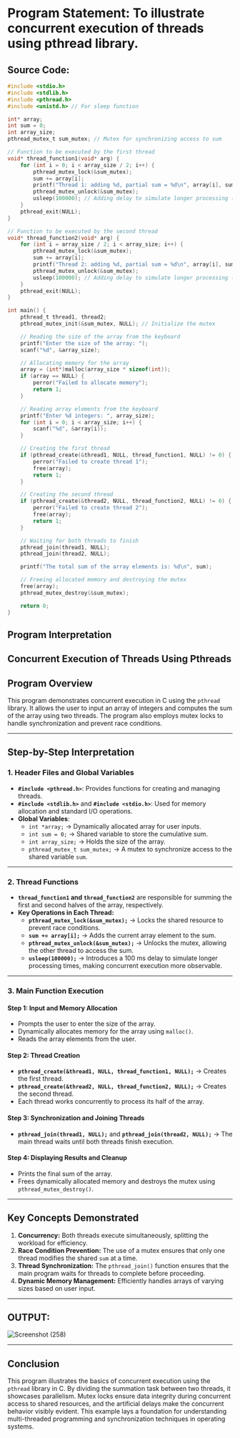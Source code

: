 # Program Statement: To illustrate concurrent execution of threads using pthread library.
## Source Code:
```c
#include <stdio.h>
#include <stdlib.h>
#include <pthread.h>
#include <unistd.h> // For sleep function

int* array;
int sum = 0;
int array_size;
pthread_mutex_t sum_mutex; // Mutex for synchronizing access to sum

// Function to be executed by the first thread
void* thread_function1(void* arg) {
    for (int i = 0; i < array_size / 2; i++) {
        pthread_mutex_lock(&sum_mutex);
        sum += array[i];
        printf("Thread 1: adding %d, partial sum = %d\n", array[i], sum);
        pthread_mutex_unlock(&sum_mutex);
        usleep(100000); // Adding delay to simulate longer processing (100ms)
    }
    pthread_exit(NULL);
}

// Function to be executed by the second thread
void* thread_function2(void* arg) {
    for (int i = array_size / 2; i < array_size; i++) {
        pthread_mutex_lock(&sum_mutex);
        sum += array[i];
        printf("Thread 2: adding %d, partial sum = %d\n", array[i], sum);
        pthread_mutex_unlock(&sum_mutex);
        usleep(100000); // Adding delay to simulate longer processing (100ms)
    }
    pthread_exit(NULL);
}

int main() {
    pthread_t thread1, thread2;
    pthread_mutex_init(&sum_mutex, NULL); // Initialize the mutex

    // Reading the size of the array from the keyboard
    printf("Enter the size of the array: ");
    scanf("%d", &array_size);

    // Allocating memory for the array
    array = (int*)malloc(array_size * sizeof(int));
    if (array == NULL) {
        perror("Failed to allocate memory");
        return 1;
    }

    // Reading array elements from the keyboard
    printf("Enter %d integers: ", array_size);
    for (int i = 0; i < array_size; i++) {
        scanf("%d", &array[i]);
    }

    // Creating the first thread
    if (pthread_create(&thread1, NULL, thread_function1, NULL) != 0) {
        perror("Failed to create thread 1");
        free(array);
        return 1;
    }

    // Creating the second thread
    if (pthread_create(&thread2, NULL, thread_function2, NULL) != 0) {
        perror("Failed to create thread 2");
        free(array);
        return 1;
    }

    // Waiting for both threads to finish
    pthread_join(thread1, NULL);
    pthread_join(thread2, NULL);

    printf("The total sum of the array elements is: %d\n", sum);

    // Freeing allocated memory and destroying the mutex
    free(array);
    pthread_mutex_destroy(&sum_mutex);

    return 0;
}
```
## Program Interpretation

## Concurrent Execution of Threads Using Pthreads

## **Program Overview**
This program demonstrates concurrent execution in C using the `pthread` library. It allows the user to input an array of integers and computes the sum of the array using two threads. The program also employs mutex locks to handle synchronization and prevent race conditions.

---

## **Step-by-Step Interpretation**

### **1. Header Files and Global Variables**
- **`#include <pthread.h>`**: Provides functions for creating and managing threads.
- **`#include <stdlib.h>`** and **`#include <stdio.h>`**: Used for memory allocation and standard I/O operations.
- **Global Variables**:
  - `int *array;` → Dynamically allocated array for user inputs.
  - `int sum = 0;` → Shared variable to store the cumulative sum.
  - `int array_size;` → Holds the size of the array.
  - `pthread_mutex_t sum_mutex;` → A mutex to synchronize access to the shared variable `sum`.

---

### **2. Thread Functions**
- **`thread_function1` and `thread_function2`** are responsible for summing the first and second halves of the array, respectively.
- **Key Operations in Each Thread:**
  - **`pthread_mutex_lock(&sum_mutex);`** → Locks the shared resource to prevent race conditions.
  - **`sum += array[i];`** → Adds the current array element to the sum.
  - **`pthread_mutex_unlock(&sum_mutex);`** → Unlocks the mutex, allowing the other thread to access the sum.
  - **`usleep(100000);`** → Introduces a 100 ms delay to simulate longer processing times, making concurrent execution more observable.

---

### **3. Main Function Execution**

#### **Step 1: Input and Memory Allocation**
- Prompts the user to enter the size of the array.
- Dynamically allocates memory for the array using `malloc()`.
- Reads the array elements from the user.

#### **Step 2: Thread Creation**
- **`pthread_create(&thread1, NULL, thread_function1, NULL);`** → Creates the first thread.
- **`pthread_create(&thread2, NULL, thread_function2, NULL);`** → Creates the second thread.
- Each thread works concurrently to process its half of the array.

#### **Step 3: Synchronization and Joining Threads**
- **`pthread_join(thread1, NULL);`** and **`pthread_join(thread2, NULL);`** → The main thread waits until both threads finish execution.

#### **Step 4: Displaying Results and Cleanup**
- Prints the final sum of the array.
- Frees dynamically allocated memory and destroys the mutex using `pthread_mutex_destroy()`.

---

## **Key Concepts Demonstrated**

1. **Concurrency:** Both threads execute simultaneously, splitting the workload for efficiency.
2. **Race Condition Prevention:** The use of a mutex ensures that only one thread modifies the shared `sum` at a time.
3. **Thread Synchronization:** The `pthread_join()` function ensures that the main program waits for threads to complete before proceeding.
4. **Dynamic Memory Management:** Efficiently handles arrays of varying sizes based on user input.

---


## OUTPUT:
![Screenshot (258)](https://github.com/user-attachments/assets/67de354d-1224-4808-b1b8-dbde9639477a)


---
## **Conclusion**
This program illustrates the basics of concurrent execution using the `pthread` library in C. By dividing the summation task between two threads, it showcases parallelism. Mutex locks ensure data integrity during concurrent access to shared resources, and the artificial delays make the concurrent behavior visibly evident. This example lays a foundation for understanding multi-threaded programming and synchronization techniques in operating systems.

